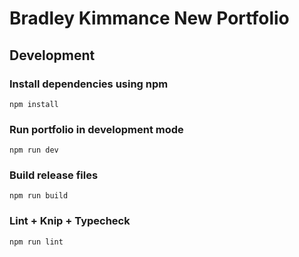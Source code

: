 # Bradley Kimmance New Portfolio
## Development
### Install dependencies using npm

```shell
npm install
```

### Run portfolio in development mode

```shell
npm run dev
```

### Build release files

```shell
npm run build
```

### Lint + Knip + Typecheck

```shell
npm run lint
```
